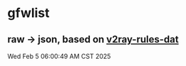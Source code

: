 # gfwlist
## raw -> json, based on [v2ray-rules-dat](https://github.com/Loyalsoldier/v2ray-rules-dat)
Wed Feb  5 06:00:49 AM CST 2025

